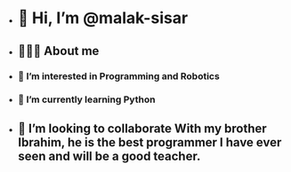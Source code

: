 - # 👋 Hi, I’m @malak-sisar
- ## 👩🏻‍💻 About me
- ### 👀 I’m interested in Programming and Robotics
- ### 🌱 I’m currently learning Python
- ## 💞️ I’m looking to collaborate With my brother Ibrahim, he is the best programmer I have ever seen and will be a good teacher.
<!---
malak-sisar/malak-sisar is a ✨ special ✨ repository because its `README.md` (this file) appears on your GitHub profile.
You can click the Preview link to take a look at your changes.
--->
